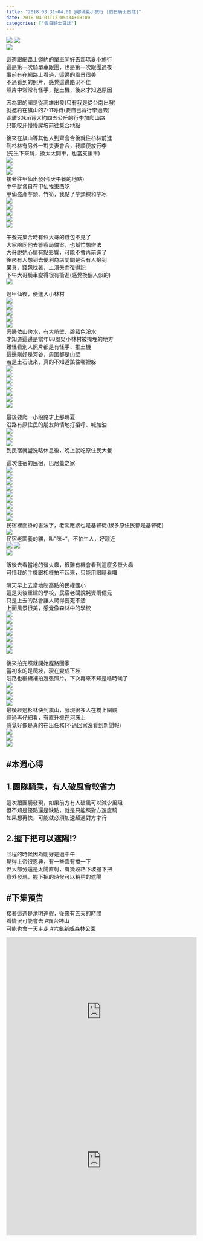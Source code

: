 ```yaml
---
title: "2018.03.31~04.01 @那瑪夏小旅行 [假日騎士日誌]"
date: 2018-04-01T13:05:34+08:00
categories: ["假日騎士日誌"]
---
```

  
<a href="https://www.strava.com/activities/1484628872" target="_blank"><img src="https://farm1.staticflickr.com/796/26304233187_80f2363f3a.jpg"></a>
<a href="https://www.strava.com/activities/1484629355" target="_blank"><img src="https://farm1.staticflickr.com/884/40280809985_c6b507c327.jpg"></a>  
![](https://farm1.staticflickr.com/795/41209117011_a6c68e4a6e.jpg)  
  
這週跟網路上邀約的單車同好去那瑪夏小旅行  
這是第一次騎單車跟團，也是第一次跟團過夜  
事前有在網路上看過，這邊的風景很美  
不過看到的照片，感覺這邊路況不佳  
照片中常常有怪手，挖土機，後來才知道原因  
<!--more-->
  
因為跟的團是從高雄出發(只有我是從台南出發)  
就邀約在旗山的7-11等待(要自己背行李過去)  
距離30km背大約四五公斤的行李加爬山路  
只能咬牙慢慢爬坡前往集合地點  
  
後來在旗山等其他人到齊會合後就往杉林前進  
到杉林有另外一對夫妻會合，我順便放行李  
(先生下來騎，換太太開車，也當支援車)  
![](https://farm1.staticflickr.com/808/26328415517_4d09d1c7df.jpg)  
![](https://farm1.staticflickr.com/863/40280815765_79ecfe4de0.jpg)  
![](https://farm1.staticflickr.com/785/41132466792_9d54dedbee.jpg)  
接著往甲仙出發(今天午餐的地點)  
中午就各自在甲仙找東西吃  
甲仙盛產芋頭、竹筍，我點了芋頭粿和芋冰  
![](https://farm1.staticflickr.com/884/41132470352_92047ce61e.jpg)  
![](https://farm1.staticflickr.com/873/41132476012_52c4a601a5.jpg)  
![](https://farm1.staticflickr.com/896/39366394980_e8af86ba5a.jpg)  
![](https://farm1.staticflickr.com/794/27303096508_6149b53997.jpg)  
![](https://farm1.staticflickr.com/811/40280790335_204796172f.jpg)  
  
午餐完集合時有位大哥的錢包不見了  
大家陪同他去警察局備案，也幫忙想辦法  
大哥說她心情有點影響，可能不會再前進了  
後來有人想到去便利商店問問是否有人撿到  
果真，錢包找著，上演失而復得記  
下午大哥騎車變得很有衝進(感覺換個人似的)  
![](https://farm1.staticflickr.com/901/40305775895_eab6384835.jpg)  
  
過甲仙後，便進入小林村  
![](https://farm1.staticflickr.com/871/27303099308_4e81e72264.jpg)  
![](https://farm1.staticflickr.com/870/41132485842_dcf748f563.jpg)  
![](https://farm1.staticflickr.com/817/39366376010_8d81b54014.jpg)  
![](https://farm1.staticflickr.com/813/41176977891_06774e96b8.jpg)  
![](https://farm1.staticflickr.com/879/40464149634_a1a4652aa3.jpg)  
旁邊依山傍水，有大峭壁、碧藍色溪水  
才知道這邊是當年88風災小林村被掩埋的地方  
難怪看別人照片都是有怪手、推土機  
這邊剛好是河谷，周圍都是山壁  
若是土石流來，真的不知道該往哪裡躲  
![](https://farm1.staticflickr.com/885/39366382000_bdf33ac28f.jpg)  
![](https://farm1.staticflickr.com/900/26304220087_b0704a849e.jpg)  
![](https://farm1.staticflickr.com/809/26304220767_ec6d293e32.jpg)  
![](https://farm1.staticflickr.com/817/26304222347_636e0ece25.jpg)  
![](https://farm1.staticflickr.com/797/26304222787_5b47787a55.jpg)  
![](https://farm1.staticflickr.com/897/26304224947_3231411f27.jpg)  
![](https://farm1.staticflickr.com/791/40464151054_2b85c90a51.jpg)  

  
最後要爬一小段路才上那瑪夏  
沿路有原住民的朋友熱情地打招呼、喊加油  
![](https://farm1.staticflickr.com/871/39366383280_8c2f716813.jpg)  
![](https://farm1.staticflickr.com/806/39366383530_f002e2e675.jpg)  
![](https://farm1.staticflickr.com/790/39366383900_f93970310b.jpg)  
到民宿就盥洗略休息後，晚上就吃原住民大餐  

這次住宿的民宿，巴尼蓋之家  
![](https://farm1.staticflickr.com/888/41132495142_5887f2a066.jpg)  
![](https://farm1.staticflickr.com/899/39366409830_80b228beaf.jpg)  
![](https://farm1.staticflickr.com/787/41132492802_5efde11c62.jpg)  
![](https://farm1.staticflickr.com/802/40280787225_8ff8b4d036.jpg)  
![](https://farm1.staticflickr.com/806/40280791255_b5bc04efd7.jpg)  
![](https://farm1.staticflickr.com/871/41176926671_649df0eca9.jpg)  
![](https://farm1.staticflickr.com/787/41176928141_3d91a7809b.jpg)  
![](https://farm1.staticflickr.com/788/40280794925_500b11988c.jpg)  
![](https://farm1.staticflickr.com/884/41176930121_96708b3263.jpg)  
民宿裡面掛的書法字，老闆應該也是基督徒(很多原住民都是基督徒)  
![](https://farm1.staticflickr.com/807/26304210477_beba705465.jpg)  
民宿老闆養的貓，叫"咪~"，不怕生人，好親近  
![](https://farm1.staticflickr.com/784/39366376610_0bc8ca48fa.jpg)
![](https://farm1.staticflickr.com/807/41176927111_2b50676e31.jpg)  
![](https://farm1.staticflickr.com/805/27327638948_822e1056f1.jpg)  


飯後去看當地的螢火蟲，很難有機會看到這麼多螢火蟲  
可惜我的手機跟相機拍不起來，只能用眼睛看囉  
  
隔天早上去當地制高點的民權國小  
這是災後重建的學校，民宿老闆說耗資兩億元  
只是上去的路會讓人爬得要死不活  
上面風景很美，感覺像森林中的學校  
![](https://farm1.staticflickr.com/802/39366375000_f25e9cd3e8.jpg)  
![](https://farm1.staticflickr.com/796/40280808885_3e42c0b4e5.jpg)  
![](https://farm1.staticflickr.com/897/40280809775_eaeca136f5.jpg)  
![](https://farm1.staticflickr.com/818/26304232677_d24f4a6d8a.jpg)  
![](https://farm1.staticflickr.com/888/26304233027_f09e7c13b0.jpg)  
![](https://farm1.staticflickr.com/810/26304233537_f4d975cc3d.jpg)  
![](https://farm1.staticflickr.com/788/40280810925_3c3215aab9.jpg)  
  
後來拍完照就開始趕路回家  
當初來的是爬坡，現在變成下坡  
沿路也繼續補拍幾張照片，下次再來不知是啥時候了  
![](https://farm1.staticflickr.com/798/26304234707_700d1ae959.jpg)  
![](https://farm1.staticflickr.com/869/40280788315_74665cff5b.jpg)  
![](https://farm1.staticflickr.com/900/26304235087_f77a6e292d.jpg)  
![](https://farm1.staticflickr.com/882/26304212117_6287ba4569.jpg)  
最後經過杉林快到旗山，發現很多人在橋上圍觀  
經過再仔細看，有直升機在河床上  
感覺好像是真的在出任務(不過回家沒看到新聞報)  
![](https://farm1.staticflickr.com/886/40280788435_8918e5dc4d.jpg)  
![](https://farm1.staticflickr.com/818/40280814735_dc27230f6e.jpg)  
![](https://farm1.staticflickr.com/881/40280815375_2b047f1123.jpg)  
  
## #本週心得  
## 1.團隊騎乘，有人破風會較省力  
這次跟團騎發現，如果前方有人破風可以減少風阻  
但不知是優點還是缺點，就是只能照對方速度騎  
如果想再快，可能就必須加速超過對方才行  
  
## 2.握下把可以遮陽!?  
回程的時候因為剛好是過中午  
覺得上帝很恩典，有一些雲有擋一下  
但大部分還是太陽直射，有幾段路下坡握下把  
意外發現，握下把的時候可以稍稍的遮陽  
  
## #下集預告  
接著這週是清明連假，後來有五天的時間  
看情況可能會去 #霧台神山  
可能也會一天走走 #六龜新威森林公園

<div class="embedly-responsive" style="position: relative;padding-bottom: 78.2227%;height: 0;overflow: hidden;"><iframe class="embedly-embed" frameborder="0" scrolling="no" allowfullscreen src="https://cdn.embedly.com/widgets/media.html?src=https://www.relive.cc/view/vmqXrX9gLO7/widget?r=embed-site&url=https://www.relive.cc/view/vmqXrX9gLO7?r=embed-site&image=https://www.relive.cc/view/vmqXrX9gLO7/png?x-ref=embed-site&key=f1631a41cb254ca5b035dc5747a5bd75&type=text/html&schema=relive" width="1024" height="801" style="position: absolute;top: 0;left: 0;width: 100%;height: 100%;"></iframe></div>
<div class="embedly-responsive" style="position: relative;padding-bottom: 78.2227%;height: 0;overflow: hidden;"><iframe class="embedly-embed" frameborder="0" scrolling="no" allowfullscreen src="https://cdn.embedly.com/widgets/media.html?src=https://www.relive.cc/view/vdOR9wE1Kv7/widget?r=embed-site&url=https://www.relive.cc/view/vdOR9wE1Kv7?r=embed-site&image=https://www.relive.cc/view/vdOR9wE1Kv7/png?x-ref=embed-site&key=f1631a41cb254ca5b035dc5747a5bd75&type=text/html&schema=relive" width="1024" height="801" style="position: absolute;top: 0;left: 0;width: 100%;height: 100%;"></iframe></div>